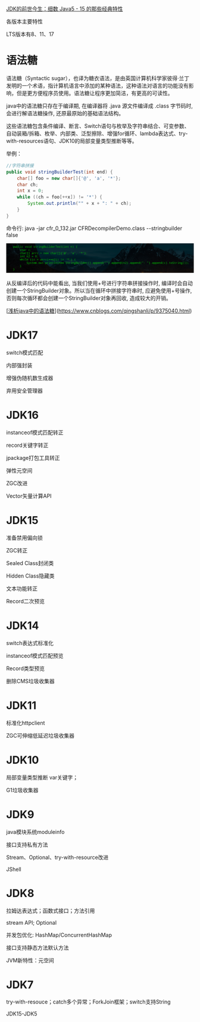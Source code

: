 [JDK的前世今生：细数 Java5 - 15 的那些经典特性](https://www.toutiao.com/a6874008727758832131/?channel=&source=search_tab)

各版本主要特性



LTS版本有8、11、17

# 语法糖

语法糖（Syntactic sugar），也译为糖衣语法，是由英国计算机科学家彼得·兰丁发明的一个术语，指计算机语言中添加的某种语法，这种语法对语言的功能没有影响，但是更方便程序员使用。语法糖让程序更加简洁，有更高的可读性。

java中的语法糖只存在于编译期, 在编译器将 .java 源文件编译成 .class 字节码时, 会进行解语法糖操作, 还原最原始的基础语法结构。

这些语法糖包含条件编译、断言、Switch语句与枚举及字符串结合、可变参数、自动装箱/拆箱、枚举、内部类、泛型擦除、增强for循环、lambda表达式、try-with-resources语句、JDK10的局部变量类型推断等等。

举例：

```java
//字符串拼接
public void stringBuilderTest(int end) {
    char[] foo = new char[]{'@', 'a', '*'};
    char ch;
    int x = 0;
    while ((ch = foo[++x]) != '*') {
        System.out.println("" + x + ": " + ch);
    }
}
```

命令行: java -jar cfr_0_132.jar CFRDecompilerDemo.class --stringbuilder false

![img](images/syntactic-sugar-example.png)

从反编译后的代码中能看出, 当我们使用+号进行字符串拼接操作时, 编译时会自动创建一个StringBuilder对象。所以当在循环中拼接字符串时, 应避免使用+号操作, 否则每次循环都会创建一个StringBuilder对象再回收, 造成较大的开销。

[[浅析java中的语法糖](https://www.cnblogs.com/qingshanli/p/9375040.html)](https://www.cnblogs.com/qingshanli/p/9375040.html)

# JDK17

switch模式匹配

内部强封装

增强伪随机数生成器

弃用安全管理器

# JDK16

instanceof模式匹配转正

record关键字转正

jpackage打包工具转正

弹性元空间

ZGC改进

Vector矢量计算API

# JDK15

准备禁用偏向锁

ZGC转正

Sealed Class封闭类

Hidden Class隐藏类

文本功能转正

Record二次预览

# JDK14 

switch表达式标准化

instanceof模式匹配预览

Record类型预览

删除CMS垃圾收集器

# JDK11

标准化httpclient

ZGC可伸缩低延迟垃圾收集器

# JDK10

局部变量类型推断 var关键字；

G1垃圾收集器

# JDK9

java模块系统moduleinfo

接口支持私有方法

Stream、Optional、try-with-resource改进

JShell

# JDK8

拉姆达表达式；函数式接口；方法引用

stream API; Optional

并发包优化: HashMap/ConcurrentHashMap

接口支持静态方法默认方法

JVM新特性：元空间

# JDK7

try-with-resouce；catch多个异常；ForkJoin框架；switch支持String



JDK15-JDK5